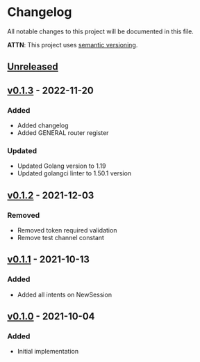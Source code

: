 # Changelog
All notable changes to this project will be documented in this file.

**ATTN**: This project uses [semantic versioning](http://semver.org/).

## [Unreleased]

## [v0.1.3] - 2022-11-20
### Added
- Added changelog
- Added GENERAL router register

### Updated
- Updated Golang version to 1.19
- Updated golangci linter to 1.50.1 version

## [v0.1.2] - 2021-12-03
### Removed
- Removed token required validation
- Remove test channel constant

## [v0.1.1] - 2021-10-13
### Added
- Added all intents on NewSession

## [v0.1.0] - 2021-10-04
### Added
- Initial implementation

[Unreleased]: https://github.com/outdead/discordant/compare/v0.1.3...HEAD
[v0.1.3]: https://github.com/outdead/discordant/compare/v0.1.2...v0.1.3
[v0.1.2]: https://github.com/outdead/discordant/compare/v0.1.1...v0.1.2
[v0.1.1]: https://github.com/outdead/discordant/compare/v0.1.0...v0.1.1
[v0.1.0]: https://github.com/outdead/discordant/compare/2d21ed191dcf69520769feb1d97946600182adbc...v0.1.0
